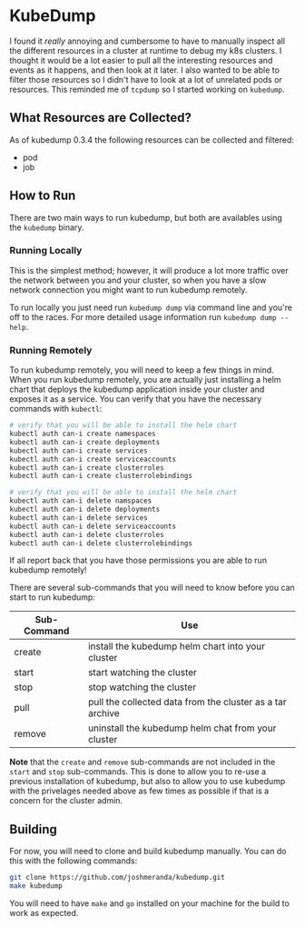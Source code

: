 # KubeDump
I found it *really* annoying and cumbersome to have to manually inspect all the different resources in a cluster at
runtime to debug my k8s clusters. I thought it would be a lot easier to pull all the interesting resources and events as
it happens, and then look at it later. I also wanted to be able to filter those resources so I didn't have to look at a
lot of unrelated pods or resources. This reminded me of `tcpdump` so I started working on `kubedump`.

## What Resources are Collected?
As of kubedump 0.3.4 the following resources can be collected and filtered:
  - pod
  - job

## How to Run
There are two main ways to run kubedump, but both are availables using the `kubedump` binary.

### Running Locally
This is the simplest method; however, it will produce a lot more traffic over the network between you and your cluster,
so when you have a slow network connection you might want to run kubedump remotely.

To run locally you just need run `kubedump dump` via command line and you're off to the races. For more detailed usage
information run `kubedump dump --help`.

### Running Remotely
To run kubedump remotely, you will need to keep a few things in mind. When you run kubedump remotely, you are actually
just installing a helm chart that deploys the kubedump application inside your cluster and exposes it as a service. You
can verify that you have the necessary commands with `kubectl`:

```bash
# verify that you will be able to install the helm chart
kubectl auth can-i create namespaces
kubectl auth can-i create deployments
kubectl auth can-i create services
kubectl auth can-i create serviceaccounts
kubectl auth can-i create clusterroles
kubectl auth can-i create clusterrolebindings

# verify that you will be able to install the helm chart
kubectl auth can-i delete namspaces
kubectl auth can-i delete deployments
kubectl auth can-i delete services
kubectl auth can-i delete serviceaccounts
kubectl auth can-i delete clusterroles
kubectl auth can-i delete clusterrolebindings
```

If all report back that you have those permissions you are able to run kubedump remotely!

There are several sub-commands that you will need to know before you can start to run kubedump:

| Sub-Command | Use                                                       |
|-------------|-----------------------------------------------------------|
| create      | install the kubedump helm chart into your cluster         |
| start       | start watching the cluster                                |
| stop        | stop watching the cluster                                 |
| pull        | pull the collected data from the cluster as a tar archive |
| remove      | uninstall the kubedump helm chat from your cluster        |

**Note** that the `create` and `remove` sub-commands are not included in the `start` and `stop` sub-commands. This is done
to allow you to re-use a previous installation of kubedump, but also to allow you to use kubedump with the privelages
needed above as few times as possible if that is a concern for the cluster admin.

## Building
For now, you will need to clone and build kubedump manually. You can do this with the following commands:

```bash
git clone https://github.com/joshmeranda/kubedump.git
make kubedump
```

You will need to have `make` and `go` installed on your machine for the build to work as expected.